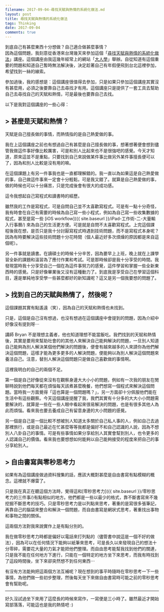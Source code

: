 ```yaml
---
filename: 2017-09-04-尋找天賦與熱情的系統化做法.md
layout: post
title: 尋找天賦與熱情的系統化做法
tags: Thinking
date: 2017-09-04
comments: true
---
```

到底自己有甚麼東西十分想做？自己適合做甚麼事情？  
因為這個問題，我刻意從香港來台灣幾天來參加這個「[尋找天賦與熱情的系統化做法](https://www.darencademy.com/activity/view/id/13680)」講座。這個講座由我這幾年經常上的網站「[大人學](https://www.darencademy.com)」舉辦。自從知道有這個重要的問題和知道自己暫時無法解決後，決定趁著自己有年假便飛到台北這裡參加，希望找到一絲的線索。

參加過後，我的感想是：這個講座很值得去參加，只是如果只參加這個講座其實沒有甚麼用，必須之後要靠自己去尋找才有用。這個講座只是提供了一套工具去幫助自己去尋找自己的天賦和熱情，可是最後也要靠自己去找。

以下是我對這個講座的一些心得：

## > 甚麼是天賦和熱情？

天賦是自己擅長做的事情，而熱情指的是自己熱愛做的事。

我在上這個講座之前也有想過自己有甚麼是自己擅長做的事，想著想著便會想到儘管我做這件事好像比較厲害，可是和別人比起來也不是很強吧的感覺。今天才知道，原來這並不是重點，只要找到自己來說做某件事比做另外某件事擅長便可以了，因為和別人比較是沒有用的嘛。

在這個課題上有另一件事我也是一直都理解錯的。我一直以為如果這是自己熱愛做的事，自己做這件事來一定會十分輕鬆。可是我又錯了。就算是自己熱愛做的事，做的時候也可以十分痛苦，只是完成後會有很大的成功感。

這令我想起自己寫程式和讀書時的經歷。

雖然我的工作是寫程式，可是自問自己並不太喜歡寫程式。可是有一點十分奇怪，我有時會在自己有需要的時候為自己寫一些小程式，例如為自己寫一些收集數據的程式，甚至是寫一些 [iOS workflow]({{ site.baseurl }}/iPad-工作術-二-大量輸入行事曆/) 來為自己的生活更方便。可是就是自問不太喜歡寫程式。上完這個課程後我在想，是否只是我十分討厭寫程式時遇到技術問題，而不是寫程式本身呢？因為有時要解決這些技術問題十分花時間（個人最近好多次煩燥的原因都是來自這個呢）。

另一件事就是讀書。在讀碩士的時候十分辛苦，因為要早上上班，晚上就在上課學習全新的課題和溫習為了應付作業和考試。可是那時候卻是我十分享受的時間。我發現當時我十分享受自己一個在為這件事努力的感覺，這件學習和掌握一些全新東西時的感覺。只是好像畢業後又沒有這種動力了。到底我是享受自己在學習這個科目，還是單純地享受學一些甚麼都好的新知識呢？這又是另一個我要想的問題了。

## > 找到自己的天賦與熱情了，然後呢？

這個課題其實有點遙遠（笑），因為自己的天賦和熱情也未找到。

只是，這個是自己沒有想過，也沒有想過在這個講座中會提到的問題，因為介紹中好像沒有提到呀⋯

講師 Bryan 不是理想主義者，他也知道理想不能當飯吃。我們找到的天賦和熱情後，其實是要用來幫助社會的的其他人來解決自己能夠解決的問題，一旦別人知道自己能夠為別人解決某個他們解決的問題後，便會有越來越多的人來請你為他們解決這個問題，這樣才能為更多更多的人解決問題，便能夠以為別人解決這個問題來養活自己。注意，替別人解決這個問題只是做自己喜歡做的事情啊。

這裡我明白的自己的兩個不足。

第一個是自己好像從來沒有在觀察身邊大大小小的問題，例如有一次我的朋友在閒聊時說到他們每天都在煩惱每天該煮甚麼晚餐，他們想寫一個程式來解決這個問題。當時我一方面覺得「這也算是一個問題嗎？」，另一方面卻十分佩服他們能在生活中有這些觀察。今天這個講座提醒了我，我們其實有十分多的大大小小問題需要解決的，就算是一些在一些人眼中看起來很易解決的問題，也是有很多其他人為此而煩惱。看來我也要去養成自己有留意身邊的大小問題的感覺。

另一個是自己是一個比較不想被別人知道太多關於自己私人事的人，例如自己去過那裡旅行，或是自己最近在忙甚麼等等我都是偏好不和自己認識的人說，因為不想別人八卦自己的事情。可是有些事情如果分享給別人其實會幫到別人，也令更多的人認識自己的價值。看來我也要想想如何能夠以自己能夠接受的程度來把自己的事分享給別人。

## > 自由書寫與零秒思考力

如果有為這個講座做過資料搜集的話，應該大概對甚麼是自由書寫有點模糊的概念。這裡就不爆雷了。

只是我在真正在聽這個方法時，覺得這和[零秒思考力]({{ site.baseurl }}/零秒思考力的三件事/)有點相似的地方。他們都是一些以最少的格式，靠不斷書寫來不幾挖掘不斷思考的技巧。只是零秒思考力是以列點來思考，著重的是寫很多張筆記，再靠自己的腦袋來整合和解決一個問題，而自由書寫是網狀式思考，著重找出事物和事物之間的關係。

這兩個方法對我來說實作上是有點分別的。

我在做零秒思考力時都是偏好以電話來打列點的（儘管書中說這是一個不好的做法），因為可以在任何情況下能夠以紙筆來思考，可是長久以來發現自己的想法十分零碎，需要花大量的力氣才能把他們整理。而自由思考能幫我找到他們的關連，只是我不能在任何地方下進行，只能在一個特定的地方坐下來思考，而我有時找到了這段時間後，坐下來卻突然想不到任何東西⋯

有沒有方法能夠把這兩個方法互補呢？現在想到的事平時隨時在零秒思考一下一些事情，為他們做一些初步整理，然後每天坐下來做自由書寫時可能之前的零秒思考會有幫助呢。

---

好久沒試過坐下來用了這麼長的時候來寫作，一寫便是三小時了。雖然最近才開始寫部落落，可能這也是我的熱情吧 :)
